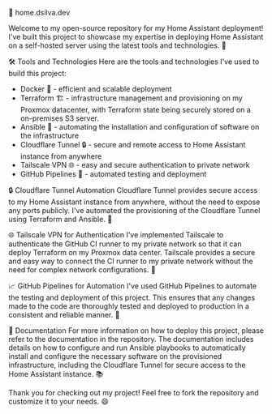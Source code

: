 🏡 home.dsilva.dev

Welcome to my open-source repository for my Home Assistant deployment! I've built this project to showcase my expertise in deploying Home Assistant on a self-hosted server using the latest tools and technologies. 🚀

🛠️ Tools and Technologies
Here are the tools and technologies I've used to build this project:

- Docker 🐳 - efficient and scalable deployment
- Terraform 🏗️ - infrastructure management and provisioning on my Proxmox datacenter, with Terraform state being securely stored on a on-premises S3 server.
- Ansible 🤖 - automating the installation and configuration of software on the infrastructure
- Cloudflare Tunnel 🔒 - secure and remote access to Home Assistant instance from anywhere
- Tailscale VPN 🌐 - easy and secure authentication to private network
- GitHub Pipelines 🚦 - automated testing and deployment


🔒 Cloudflare Tunnel Automation
Cloudflare Tunnel provides secure access to my Home Assistant instance from anywhere, without the need to expose any ports publicly. I've automated the provisioning of the Cloudflare Tunnel using Terraform and Ansible. 🔨

🌐 Tailscale VPN for Authentication
I've implemented Tailscale to authenticate the GitHub CI runner to my private network so that it can deploy Terraform on my Proxmox data center. Tailscale provides a secure and easy way to connect the CI runner to my private network without the need for complex network configurations. 🔑

📈 GitHub Pipelines for Automation
I've used GitHub Pipelines to automate the testing and deployment of this project. This ensures that any changes made to the code are thoroughly tested and deployed to production in a consistent and reliable manner. 🤖

📖 Documentation
For more information on how to deploy this project, please refer to the documentation in the repository. The documentation includes details on how to configure and run Ansible playbooks to automatically install and configure the necessary software on the provisioned infrastructure, including the Cloudflare Tunnel for secure access to the Home Assistant instance. 📚

Thank you for checking out my project! Feel free to fork the repository and customize it to your needs. 😄
